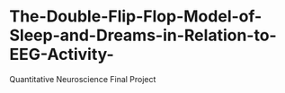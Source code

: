 # The-Double-Flip-Flop-Model-of-Sleep-and-Dreams-in-Relation-to-EEG-Activity-
Quantitative Neuroscience Final Project 
